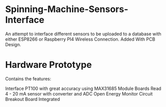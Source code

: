 # Spinning-Machine-Sensors-Interface
An attempt to interface different sensors to be uploaded to a database with either ESP8266 or Raspberry PI4 Wireless Connection. Added With PCB Design. 


# Hardware Prototype

Contains the features:

Interface PT100 with great accuracy using MAX31685 Module Boards
Read 4 - 20 mA sensor with converter and ADC
Open Energy Monitor Circuit Breakout Board Integrated

